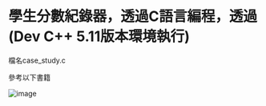 # 學生分數紀錄器，透過C語言編程，透過(Dev C++ 5.11版本環境執行)
檔名case_study.c

參考以下書籍

![image](https://github.com/user-attachments/assets/243fd982-f58f-4b3d-a3b4-85f760112bba)
